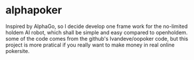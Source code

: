 # alphapoker
Inspired by AlphaGo, so I decide develop one frame work for the no-limited holdem AI robot, which shall be simple and easy 
compared to openholdem.
some of the code comes from the github's Ivandeve/oopoker code, but this project is more pratical if you really want to make money in real
online pokersite.
